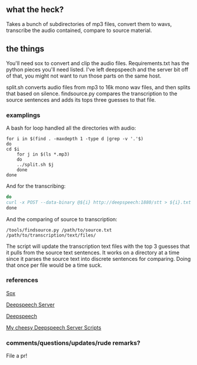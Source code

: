 ## what the heck?
Takes a bunch of subdirectories of mp3 files, convert them to wavs, transcribe the audio contained, compare to source material.

## the things
  
You'll need sox to convert and clip the audio files.  Requirements.txt has the python pieces you'll need listed.  I've left deepspeech and the server bit off of that, you might not want to run those parts on the same host. 

split.sh converts audio files from mp3 to 16k mono wav files, and then splits that based on silence.  findsource.py compares the transcription to the source sentences and adds its tops three guesses to that file.  


### examplings

A bash for loop handled all the directories with audio:
```
for i in $(find . -maxdepth 1 -type d |grep -v '.'$)
do
cd $i
    for j in $(ls *.mp3)
    do
    ../split.sh $j
    done
done
```
And for the transcribing:

```for i in $(ls *.wav)
do
curl -x POST --data-binary @${i} http://deepspeech:1880/stt > ${i}.txt
done
```

And the comparing of source to transcription:

```
/tools/findsource.py /path/to/source.txt /path/to/transcription/text/files/
```

The script will update the transcription text files with the top 3 guesses that it pulls from the source text sentences.  It works on a directory at a time since it parses the source text into discrete sentences for comparing.  Doing that once per file would be a time suck.  

### references

[Sox](http://sox.sourceforge.net/sox.html)

[Deepspeech Server](https://github.com/MainRo/deepspeech-server)

[Deepspeech](https://github.com/mozilla/DeepSpeech)

[My cheesy Deepspeech Server Scripts](https://github.com/el-tocino/DSSS)

### comments/questions/updates/rude remarks?

File a pr!
